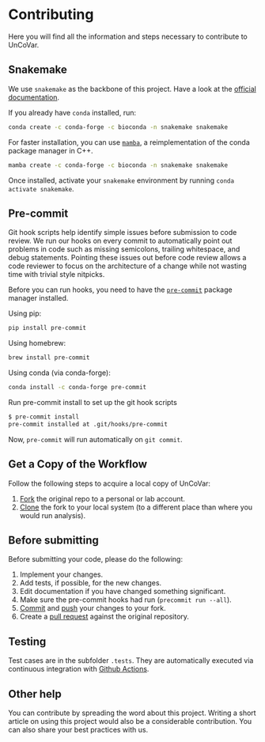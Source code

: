 # Contributing

Here you will find all the information and steps necessary to contribute
to UnCoVar.

## Snakemake

We use `snakemake` as the backbone of this project. Have a look at the
[official documentation](https://snakemake.readthedocs.io/en/stable/getting_started/installation.html).

If you already have `conda` installed, run:

```bash
conda create -c conda-forge -c bioconda -n snakemake snakemake
```

For faster installation, you can use [`mamba`](https://github.com/mamba-org/mamba),
 a reimplementation of the conda package manager in C++.

```bash
mamba create -c conda-forge -c bioconda -n snakemake snakemake
```

Once installed, activate your `snakemake` environment by running
`conda activate snakemake`.

## Pre-commit

Git hook scripts help identify simple issues before submission to code review. We
run our hooks on every commit to automatically point out problems in code such
as missing semicolons, trailing whitespace, and debug statements. Pointing these
issues out before code review allows a code reviewer to focus on the architecture
of a change while not wasting time with trivial style nitpicks.

Before you can run hooks, you need to have the
[`pre-commit`](https://pre-commit.com/) package manager installed.

Using pip:

```bash
pip install pre-commit
```

Using homebrew:

```bash
brew install pre-commit
```

Using conda (via conda-forge):

```bash
conda install -c conda-forge pre-commit
```

Run pre-commit install to set up the git hook scripts

```bash
$ pre-commit install
pre-commit installed at .git/hooks/pre-commit
```

Now, `pre-commit` will run automatically on `git commit`.

## Get a Copy of the Workflow

Follow the following steps to acquire a local copy of UnCoVar:

1. [Fork](https://help.github.com/en/articles/fork-a-repo) the original repo
to a personal or lab account.
1. [Clone](https://help.github.com/en/articles/cloning-a-repository) the
fork to your local system (to a different place than where you would run analysis).

## Before submitting

Before submitting your code, please do the following:

1. Implement your changes.
1. Add tests, if possible, for the new changes.
1. Edit documentation if you have changed something significant.
1. Make sure the pre-commit hooks had run (`precommit run --all`).
1. [Commit](https://git-scm.com/docs/git-commit) and [push](https://git-scm.com/docs/git-push)
your changes to your fork.
1. Create a [pull request](https://help.github.com/en/articles/creating-a-pull-request)
against the original repository.

## Testing

Test cases are in the subfolder `.tests`. They are automatically executed via continuous
integration with [Github Actions](https://github.com/features/actions).

## Other help

You can contribute by spreading the word about this project.
Writing a short article on using this project would also be a considerable contribution.
You can also share your best practices with us.
